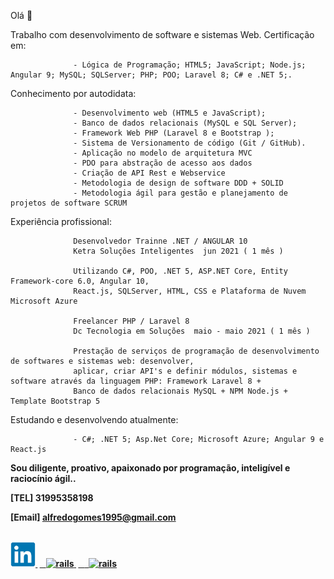 
Olá 👋

Trabalho com desenvolvimento de software e sistemas Web. Certificação em:

                  - Lógica de Programação; HTML5; JavaScript; Node.js; Angular 9; MySQL; SQLServer; PHP; POO; Laravel 8; C# e .NET 5;.
                     
Conhecimento por autodidata:

                  - Desenvolvimento web (HTML5 e JavaScript); 
                  - Banco de dados relacionais (MySQL e SQL Server);
                  - Framework Web PHP (Laravel 8 e Bootstrap ); 
                  - Sistema de Versionamento de código (Git / GitHub).
                  - Aplicação no modelo de arquitetura MVC
                  - PDO para abstração de acesso aos dados
                  - Criação de API Rest e Webservice
                  - Metodologia de design de software DDD + SOLID
                  - Metodologia ágil para gestão e planejamento de projetos de software SCRUM
                  
Experiência profissional:

                  Desenvolvedor Trainne .NET / ANGULAR 10
                  Ketra Soluções Inteligentes  jun 2021 ( 1 mês ) 
                  
                  Utilizando C#, POO, .NET 5, ASP.NET Core, Entity Framework-core 6.0, Angular 10, 
                  React.js, SQLServer, HTML, CSS e Plataforma de Nuvem Microsoft Azure

                  Freelancer PHP / Laravel 8 
                  Dc Tecnologia em Soluções  maio - maio 2021 ( 1 mês )
                  
                  Prestação de serviços de programação de desenvolvimento de softwares e sistemas web: desenvolver,
                  aplicar, criar API's e definir módulos, sistemas e software através da linguagem PHP: Framework Laravel 8 +
                  Banco de dados relacionais MySQL + NPM Node.js + Template Bootstrap 5
                  
                  


Estudando e desenvolvendo atualmente:
          
                  - C#; .NET 5; Asp.Net Core; Microsoft Azure; Angular 9 e React.js

<b>Sou diligente, proativo, apaixonado por programação, inteligível e raciocínio ágil.. <br/>     
          
          
[TEL] 31995358198

[Email] alfredogomes1995@gmail.com<br/>


<br/><a href="https://www.linkedin.com/in/alfredo1995/" target="_blank">
<img src="https://raw.githubusercontent.com/devicons/devicon/master/icons/linkedin/linkedin-original.svg" alt="rails" width="40" height="40" style="max-width: 100%;"></img>
</a>&nbsp;<a href="https://www.youtube.com/channel/UCXKSo8RSfVmrawXleZ-_arg" target="_blank">
&nbsp;&nbsp;<img src="https://image.flaticon.com/icons/png/512/1384/1384060.png" alt="rails" width="40" height="40" style="max-width: 100%;"></img>
</a>&nbsp;<a href="https://www.instagram.com/alfredogomesss/" target="_blank">&nbsp;
&nbsp;<a href="https://my.indeed.com/p/alfredog-52cnbyc" target="_blank">&nbsp;&nbsp;<img src="https://play-lh.googleusercontent.com/_sJ-ST-crO8lxIzTv44xv_hiZvA6X7X2-8jSjhha2RfYcGSgACRod38yA6dfmcJHy_M" alt="rails" width="40" height="40" style="max-width: 100%;"></img>
</a>

</br>



